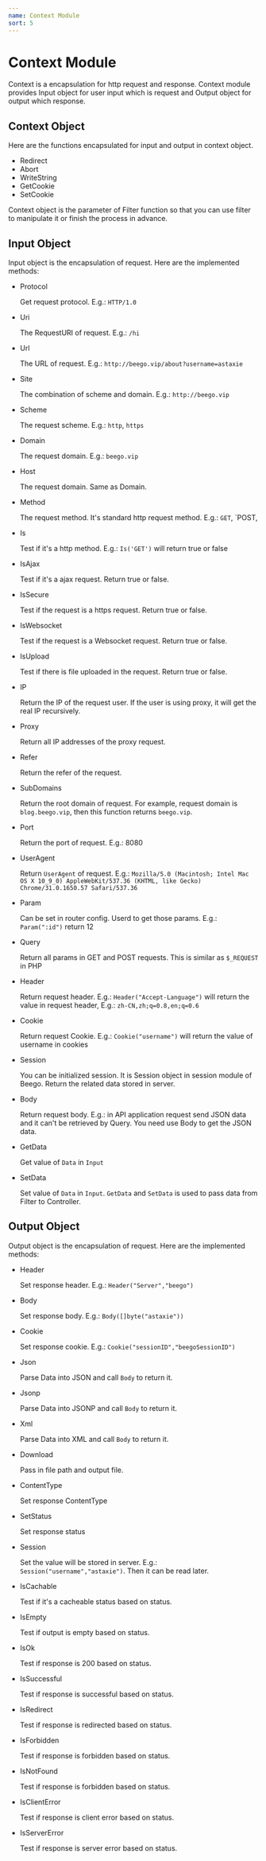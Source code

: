 ```yaml
---
name: Context Module
sort: 5
---
```


# Context Module

Context is a encapsulation for http request and response. Context module provides Input object for user input which is request and Output object for output which response.

## Context Object

Here are the functions encapsulated for input and output in context object.
- Redirect
- Abort
- WriteString
- GetCookie
- SetCookie

Context object is the parameter of Filter function so that you can use filter to manipulate it or finish the process in advance.

## Input Object

Input object is the encapsulation of request. Here are the implemented methods:

- Protocol

  Get request protocol. E.g.: `HTTP/1.0`
	
- Uri

  The RequestURI of request. E.g.: `/hi`
	
- Url

  The URL of request. E.g.: `http://beego.vip/about?username=astaxie`
	
- Site

  The combination of scheme and domain. E.g.: `http://beego.vip`

- Scheme
  
  The request scheme. E.g.: `http`, `https`
	
- Domain

  The request domain. E.g.: `beego.vip`
	
- Host

  The request domain. Same as Domain.
	
- Method

  The request method. It's standard http request method. E.g.: `GET`, `POST,
	
- Is

  Test if it's a http method. E.g.: `Is('GET')` will return true or false
	
- IsAjax

  Test if it's a ajax request. Return true or false.
	
- IsSecure

  Test if the request is a https request. Return true or false.
	
- IsWebsocket

  Test if the request is a Websocket request. Return true or false.
	
- IsUpload

  Test if there is file uploaded in the request. Return true or false.
	
- IP

  Return the IP of the request user. If the user is using proxy, it will get the real IP recursively.
	
- Proxy

  Return all IP addresses of the proxy request.
	
- Refer

  Return the refer of the request.
	
- SubDomains

  Return the root domain of request. For example, request domain is `blog.beego.vip`, then this function returns `beego.vip`.
	
- Port

  Return the port of request. E.g.: 8080
	
- UserAgent

  Return `UserAgent` of request. E.g.: `Mozilla/5.0 (Macintosh; Intel Mac OS X 10_9_0) AppleWebKit/537.36 (KHTML, like Gecko) Chrome/31.0.1650.57 Safari/537.36`

- Param
  
  Can be set in router config. Userd to get those params. E.g.: `Param(":id")` return 12
	
- Query

  Return all params in GET and POST requests. This is similar as `$_REQUEST` in PHP
	
- Header

  Return request header. E.g.: `Header("Accept-Language")` will return the value in request header, E.g.: `zh-CN,zh;q=0.8,en;q=0.6`
	
- Cookie

  Return request Cookie. E.g.: `Cookie("username")` will return the value of username in cookies
	
- Session

  You can be initialized session. It is Session object in session module of Beego. Return the related data stored in server.
	
- Body
  
  Return request body. E.g.: in API application request send JSON data and it can't be retrieved by Query. You need use Body to get the JSON data.
	
- GetData

  Get value of `Data` in `Input`
	
- SetData			

  Set value of `Data` in `Input`. `GetData` and `SetData` is used to pass data from Filter to Controller.
	
## Output Object

Output object is the encapsulation of request. Here are the implemented methods:

- Header

  Set response header. E.g.: `Header("Server","beego")`
	
- Body

  Set response body. E.g.: `Body([]byte("astaxie"))`

- Cookie

  Set response cookie. E.g.: `Cookie("sessionID","beegoSessionID")`
	
- Json

  Parse Data into JSON and call `Body` to return it.
	
- Jsonp

  Parse Data into JSONP and call `Body` to return it.
	
- Xml

  Parse Data into XML and call `Body` to return it.
	
- Download

  Pass in file path and output file.
	
- ContentType

  Set response ContentType
	
- SetStatus

  Set response status
	
- Session

  Set the value will be stored in server. E.g.: `Session("username","astaxie")`. Then it can be read later.
	
- IsCachable

  Test if it's a cacheable status based on status.
	
- IsEmpty

  Test if output is empty based on status.
	
- IsOk

  Test if response is 200 based on status.

- IsSuccessful

  Test if response is successful based on status.
		
- IsRedirect

  Test if response is redirected based on status.

- IsForbidden

  Test if response is forbidden based on status.
	
- IsNotFound

  Test if response is forbidden based on status.
	
- IsClientError

  Test if response is client error based on status.
	
- IsServerError

  Test if response is server error based on status.
